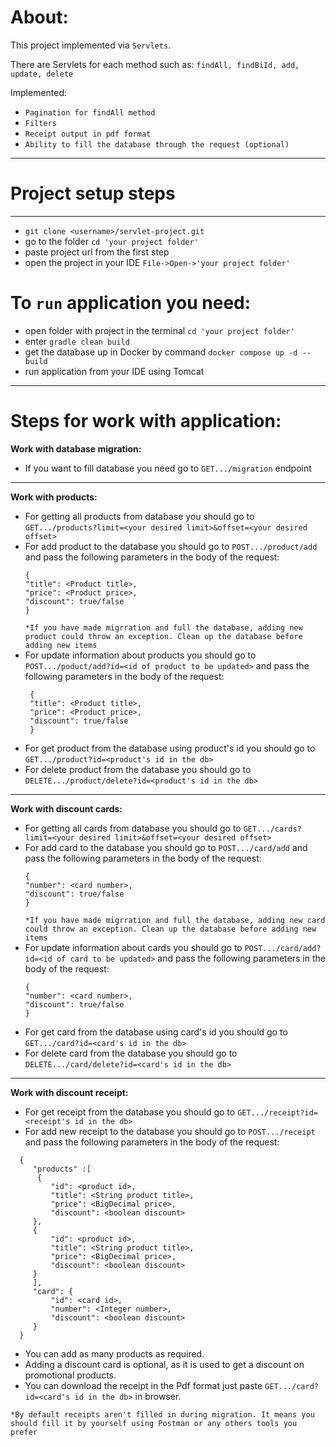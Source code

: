# __About:__
This project implemented via `Servlets`.

There are Servlets for each method such as: `findAll, findBiId, add, update, delete`

Implemented:
 * `Pagination for findAll method`
 * `Filters`
 * `Receipt output in pdf format`
 * `Ability to fill the database through the request (optional)` 
___
# __Project setup steps__
___
* ```git clone <username>/servlet-project.git ```
* go to the folder ```cd 'your project folder'```
* paste project url from the first step
* open the project in your IDE ```File->Open->'your project folder'```

# __To ```run``` application you need:__

* open folder with project in the terminal ```cd 'your project folder'```
* enter ```gradle clean build```
* get the database up in Docker by command ```docker compose up -d --build```
* run application from your IDE using Tomcat

___
# __Steps for work with application:__

__Work with database migration:__
* If you want to fill database you need go to ```GET.../migration``` endpoint
___
__Work with products:__
* For getting all products from database you should go to ```GET.../products?limit=<your desired limit>&offset=<your desired offset>```
* For add product to the database you should go to ```POST.../product/add``` 
and pass the following parameters in the body of the request:
   ```
   {
   "title": <Product title>,
   "price": <Product price>,
   "discount": true/false
   } 
  ```
  `*If you have made migrration and full the database, adding new product could throw an exception.
  Clean up the database before adding new items`
* For update information about products you should go to ```POST.../poduct/add?id=<id of product to be updated>```
and pass the following parameters in the body of the request:
  ```
   {
   "title": <Product title>,
   "price": <Product price>,
   "discount": true/false
   } 
   ```
* For get product from the database using product's id you should go to ```GET.../product?id=<product's id in the db>```
* For delete product from the database you should go to  ```DELETE.../product/delete?id=<product's id in the db>```
___
__Work with discount cards:__
* For getting all cards from database you should go to ```GET.../cards?limit=<your desired limit>&offset=<your desired offset>```
* For add card to the database you should go to ```POST.../card/add``` 
and pass the following parameters in the body of the request:
   ```
   {
   "number": <card number>,
   "discount": true/false
   } 
  ```
  `*If you have made migrration and full the database, adding new card could throw an exception.
    Clean up the database before adding new items`
* For update information about cards you should go to ```POST.../card/add?id=<id of card to be updated>```
and pass the following parameters in the body of the request:
   ```
  {
  "number": <card number>,
  "discount": true/false
  } 
  ```
* For get card from the database using card's id you should go to ```GET.../card?id=<card's id in the db>```
* For delete card from the database you should go to  ```DELETE.../card/delete?id=<card's id in the db>```
___
__Work with discount receipt:__
* For get receipt from the database you should go to ```GET.../receipt?id=<receipt's id in the db>```
* For add new receipt to the database you should go to ```POST.../receipt```
and pass the following parameters in the body of the request:
```
  {
     "products" :[ 
      {
         "id": <product id>,
         "title": <String product title>,
         "price": <BigDecimal price>,
         "discount": <boolean discount>
     },
     {
         "id": <product id>,
         "title": <String product title>,
         "price": <BigDecimal price>,
         "discount": <boolean discount>
     }
     ],
     "card": {
         "id": <card id>,
         "number": <Integer number>,
         "discount": <boolean discount>
     } 
  }
  ```
* You can add as many products as required.
* Adding a discount card is optional, as it is used to get a discount on promotional products.
* You can download the receipt in the Pdf format just paste ```GET.../card?id=<card's id in the db>```
in browser.

`*By default receipts aren't filled in during migration.
It means you should fill it by yourself using Postman or any others tools you prefer`